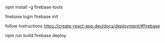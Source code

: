 npm install -g firebase-tools

firebase login
firebase init

follow instructions
https://create-react-app.dev/docs/deployment/#firebase

npm run build
firebase deploy
